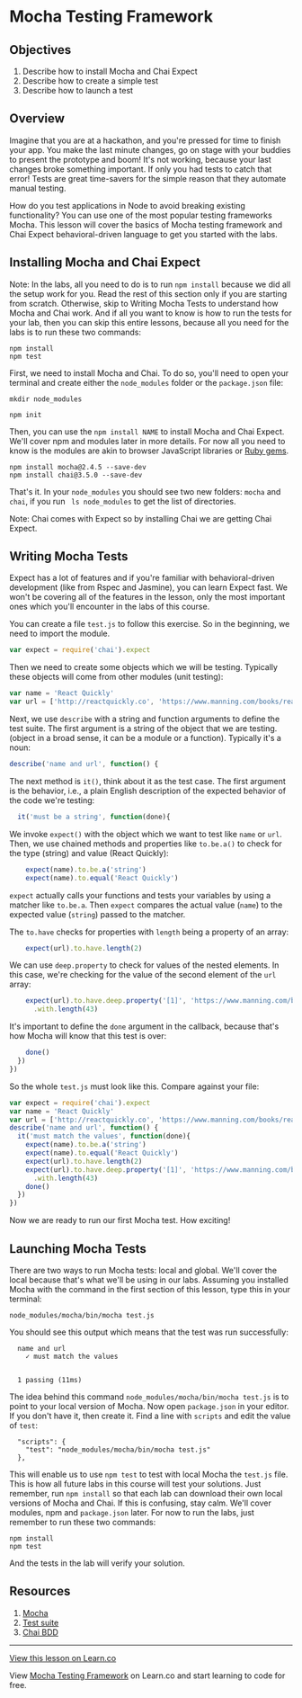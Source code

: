 # Mocha Testing Framework

## Objectives

1. Describe how to install Mocha and Chai Expect
1. Describe how to create a simple test
1. Describe how to launch a test

## Overview

Imagine that you are at a hackathon, and you're pressed for time to finish your app. You make the last minute changes, go on stage with your buddies to present the prototype and boom! It's not working, because your last changes broke something important. If only you had tests to catch that error! Tests are great time-savers for the simple reason that they automate manual testing.

How do you test applications in Node to avoid breaking existing functionality? You can use one of the most popular testing frameworks Mocha. This lesson will cover the basics of Mocha testing framework and Chai Expect behavioral-driven language to get you started with the labs.


## Installing Mocha and Chai Expect

Note: In the labs, all you need to do is to run `npm install` because we did all the setup work for you. Read the rest of this section only if you are starting from scratch. Otherwise, skip to Writing Mocha Tests to understand how Mocha and Chai work. And if all you want to know is how to run the tests for your lab, then you can skip this entire lessons, because all you need for the labs is to run these two commands:

```
npm install
npm test
```

First, we need to install Mocha and Chai. To do so, you'll need to open your terminal and create either the `node_modules` folder or the `package.json` file:

```
mkdir node_modules
```

```
npm init
```

Then, you can use the `npm install NAME` to install Mocha and Chai Expect. We'll cover npm and modules later in more details. For now all you need to know is the modules are akin to browser JavaScript libraries or [Ruby gems](https://rubygems.org).

```
npm install mocha@2.4.5 --save-dev
npm install chai@3.5.0 --save-dev
```

That's it. In your `node_modules` you should see two new folders: `mocha` and `chai`, if you run ` ls node_modules` to get the list of directories.

Note: Chai comes with Expect so by installing Chai we are getting Chai Expect.

## Writing Mocha Tests

Expect has a lot of features and if you're familiar with behavioral-driven development (like from Rspec and Jasmine), you can learn Expect fast. We won't be covering all of the features in the lesson, only the most important ones which you'll encounter in the labs of this course.

You can create a file `test.js` to follow this exercise. So in the beginning, we need to import the module. 

```js
var expect = require('chai').expect
```

Then we need to create some objects which we will be testing. Typically these objects will come from other modules (unit testing):

```js
var name = 'React Quickly'
var url = ['http://reactquickly.co', 'https://www.manning.com/books/react-quickly']
```

Next, we use `describe` with a string and function arguments to define the test suite. The first argument is a string of the object that we are testing. (object in a broad sense, it can be a module or a function). Typically it's a noun:

```js
describe('name and url', function() {
```

The next method is `it()`, think about it as the test case. The first argument is the behavior, i.e., a plain English description of the expected behavior of the code we're testing:

```js
  it('must be a string', function(done){
```

We invoke `expect()` with the object which we want to test like `name` or `url`. Then, we use chained methods and properties like `to.be.a()` to check for the type (string) and value (React Quickly):

```js
    expect(name).to.be.a('string')
    expect(name).to.equal('React Quickly')
```

`expect` actually calls your functions and tests your variables by using a matcher like `to.be.a`. Then `expect` compares the actual value (`name`) to the expected value (`string`) passed to the matcher.

The `to.have` checks for properties with `length` being a property of an array:

```js    
    expect(url).to.have.length(2)
```

We can use `deep.property` to check for values of the nested elements. In this case, we're checking for the value of the second element of the `url` array:

```js
    expect(url).to.have.deep.property('[1]', 'https://www.manning.com/books/react-quickly')
      .with.length(43)
```

It's important to define the `done` argument in the callback, because that's how Mocha will know that this test is over:

```js
    done()
  })
})
```

So the whole `test.js` must look like this. Compare against your file:

```js
var expect = require('chai').expect
var name = 'React Quickly'
var url = ['http://reactquickly.co', 'https://www.manning.com/books/react-quickly']
describe('name and url', function() {
  it('must match the values', function(done){
    expect(name).to.be.a('string')
    expect(name).to.equal('React Quickly')
    expect(url).to.have.length(2)
    expect(url).to.have.deep.property('[1]', 'https://www.manning.com/books/react-quickly')
      .with.length(43)
    done()
  })
})
```

Now we are ready to run our first Mocha test. How exciting!

## Launching Mocha Tests

There are two ways to run Mocha tests: local and global. We'll cover the local because that's what we'll be using in our labs. Assuming you installed Mocha with the command in the first section of this lesson, type this in your terminal:


```
node_modules/mocha/bin/mocha test.js
```

You should see this output which means that the test was run successfully:

```
  name and url
    ✓ must match the values


  1 passing (11ms)
```

The idea behind this command `node_modules/mocha/bin/mocha test.js` is to point to your local version of Mocha. Now open `package.json` in your editor. If you don't have it, then create it. Find a line with `scripts` and edit the value of `test`:

```
  "scripts": {
    "test": "node_modules/mocha/bin/mocha test.js"
  },
```  

This will enable us to use `npm test` to test with local Mocha the `test.js` file. This is how all future labs in this course will test your solutions. Just remember, run `npm install` so that each lab can download their own local versions of Mocha and Chai. If this is confusing, stay calm. We'll cover modules, npm and `package.json` later. For now to run the labs, just remember to run these two commands:

```
npm install
npm test
```

And the tests in the lab will verify your solution.


## Resources

1. [Mocha](https://mochajs.org)
1. [Test suite](https://en.wikipedia.org/wiki/Test_suite)
1. [Chai BDD](http://chaijs.com/api/bdd)


---

<a href='https://learn.co/lessons/node-mocha' data-visibility='hidden'>View this lesson on Learn.co</a>

<p class='util--hide'>View <a href='https://learn.co/lessons/node-mocha'>Mocha Testing Framework</a> on Learn.co and start learning to code for free.</p>
